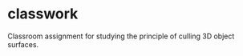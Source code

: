 classwork
=========

Classroom assignment for studying the principle of culling 3D object surfaces.
